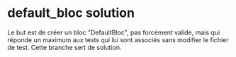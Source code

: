 # default_bloc solution

Le but est de créer un bloc "DefaultBloc", pas forcément valide, mais qui réponde un maximum aux tests qui lui sont associés sans modifier le fichier de test.
Cette branche sert de solution.
